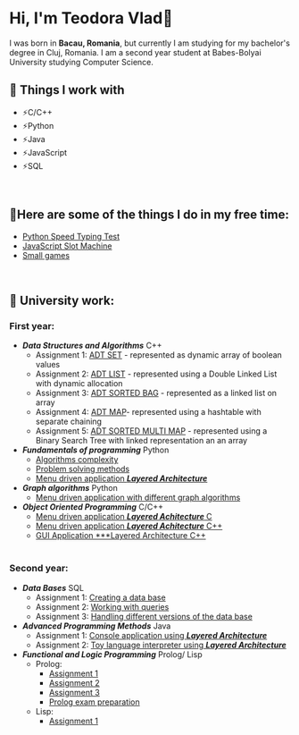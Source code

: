 # Hi, I'm Teodora Vlad👋
I was born in **Bacau, Romania**, but currently I am studying for my bachelor's degree in Cluj, Romania. I am a second year student at Babes-Bolyai University studying Computer Science.
<br>

## 🔭 Things I work with
- ⚡C/C++
- ⚡Python
- ⚡Java
- ⚡JavaScript
- ⚡SQL
<br>

## 👯Here are some of the things I do in my free time:
- [Python Speed Typing Test](https://github.com/TeodoraVlad12/My-Learning-Projects/tree/main/Python%20Projects/Speed%20Typing%20Test)
- [JavaScript Slot Machine](https://github.com/TeodoraVlad12/My-Learning-Projects/tree/main/JavaScript%20Projects/Slot%20Machine)
- [Small games](https://github.com/TeodoraVlad12/Games/tree/main/Python%20Games/Console%20games)

<br>

## 🌱 University work:
  ### First year:
  -  ***Data Structures and Algorithms*** C++
      - Assignment 1: [ADT SET](https://github.com/TeodoraVlad12/University-Work/tree/main/First%20Year/Data%20Structures%20and%20Algorithms%20C%2B%2B/Assignment%201) - represented as dynamic array of boolean values
      - Assignment 2: [ADT LIST](https://github.com/TeodoraVlad12/University-Work/tree/main/First%20Year/Data%20Structures%20and%20Algorithms%20C%2B%2B/Assignment%202) - represented using a Double Linked List with dynamic allocation
      - Assignment 3: [ADT SORTED BAG](https://github.com/TeodoraVlad12/University-Work/tree/main/First%20Year/Data%20Structures%20and%20Algorithms%20C%2B%2B/Assignment%203) - represented as a linked list on array
      - Assignment 4: [ADT MAP](https://github.com/TeodoraVlad12/University-Work/tree/main/First%20Year/Data%20Structures%20and%20Algorithms%20C%2B%2B/Assignment%204)- represented using a hashtable with separate chaining
      - Assignment 5: [ADT SORTED MULTI MAP](https://github.com/TeodoraVlad12/University-Work/tree/main/First%20Year/Data%20Structures%20and%20Algorithms%20C%2B%2B/Assignment%205) - represented using a Binary Search Tree with linked representation an an array
-  ***Fundamentals of programming*** Python
      - [Algorithms complexity](https://github.com/TeodoraVlad12/University-Work/tree/main/First%20Year/Fundamentals%20of%20Programming/Algorithms%20complexities%20assignment)
      - [Problem solving methods](https://github.com/TeodoraVlad12/University-Work/tree/main/First%20Year/Fundamentals%20of%20Programming/Problem%20solving%20methods%20assignment)
      - [Menu driven application ***Layered Architecture***](https://github.com/TeodoraVlad12/University-Work/tree/main/First%20Year/Fundamentals%20of%20Programming/Menu-driven%20console-based%20user%20interface%20application)
-  ***Graph algorithms*** Python
      - [Menu driven application with different graph algorithms](https://github.com/TeodoraVlad12/University-Work/tree/main/First%20Year/Graph%20algorithms/Menu%20driven%20console-based%20user%20interface%20application)
-  ***Object Oriented Programming*** C/C++
      - [Menu driven application ***Layered Achitecture*** C](https://github.com/TeodoraVlad12/University-Work/tree/main/First%20Year/Object%20Oriented%20Programming/Menu%20driven%20console-based%20user%20interface%20application%20C)
      - [Menu driven application ***Layered Achitecture*** C++](https://github.com/TeodoraVlad12/University-Work/tree/main/First%20Year/Object%20Oriented%20Programming/Menu%20driven%20console%20based%20user%20interface%20application)
      - [GUI Application ***Layered Architecture C++](https://github.com/TeodoraVlad12/University-Work/tree/main/First%20Year/Object%20Oriented%20Programming/Menu%20driven%20console%20based%20user%20interface%20application)
<br><br>
### Second year:
  -  ***Data Bases*** SQL
      - Assignment 1: [Creating a data base](https://github.com/TeodoraVlad12/University-Work/tree/main/Second%20year/Data%20Bases/Assignemt1%20-%20creating%20a%20data%20base)
      - Assignment 2: [Working with queries](https://github.com/TeodoraVlad12/University-Work/blob/main/Second%20year/Data%20Bases/Assignment%202-%20SQL%20Queries/A2.sql)
      - Assignment 3: [Handling different versions of the data base](https://github.com/TeodoraVlad12/University-Work/blob/main/Second%20year/Data%20Bases/Assignment%203%20-%20Porcedures/A3)
  - ***Advanced Programming Methods*** Java
      - Assignment 1: [Console application using ***Layered Architecture***](https://github.com/TeodoraVlad12/University-Work/tree/main/Second%20year/Advanced%20Programming%20Methods/Console%20based%20user%20interface%20application)
      - Assignment 2: [Toy language interpreter using ***Layered Architecture***](https://github.com/TeodoraVlad12/University-Work/tree/main/Second%20year/Advanced%20Programming%20Methods/Toy%20language%20interpreter/First%20part)
  - ***Functional and Logic Programming*** Prolog/ Lisp
      - Prolog:
          - [Assignment 1](https://github.com/TeodoraVlad12/University-Work/blob/main/Second%20year/Functional%20and%20Logic%20Programming%20/Prolog/Assignment%201)
          - [Assignment 2](https://github.com/TeodoraVlad12/University-Work/tree/main/Second%20year/Functional%20and%20Logic%20Programming%20/Prolog)
          - [Assignment 3](https://github.com/TeodoraVlad12/University-Work/blob/main/Second%20year/Functional%20and%20Logic%20Programming%20/Prolog/Assignment%203)
          - [Prolog exam preparation](https://github.com/TeodoraVlad12/University-Work/blob/main/Second%20year/Functional%20and%20Logic%20Programming%20/Prolog/Prolog%20recap)
      - Lisp:
          - [Assignment 1]()
 
 
    
        
      
      
  

<!---
🌱 👯 🤔 💬📫 😄 ⚡ 
--->


